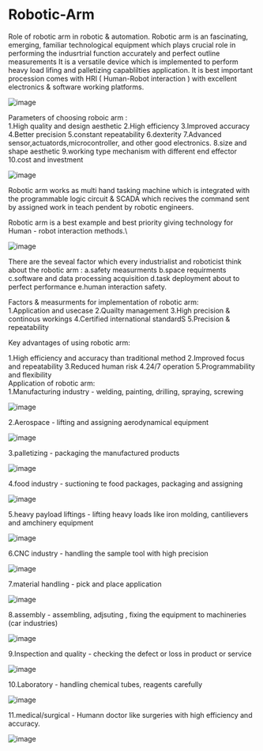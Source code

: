 # Robotic-Arm
Role of robotic arm in robotic & automation.
Robotic arm is an fascinating, emerging, familiar technological equipment which plays crucial role in performing the indusrtrial function accurately and perfect outline measurements
It is a versatile device which is implemented to perform heavy load lifing and palletizing capablilties application.
It is best important procession comes with HRI ( Human-Robot interaction ) with excellent electronics & software working platforms.


  ![image](https://github.com/user-attachments/assets/03f27497-e21c-401a-b3ec-b8695f1a4e7d)

Parameters of choosing roboic arm :                        
1.High quality and design aesthetic
2.High efficiency
3.Improved accuracy
4.Better precision
5.constant repeatability 
6.dexterity 
7.Advanced sensor,actuatords,microcontroller, and other good electronics.
8.size and shape aesthetic
9.working type mechanism with different end effector
10.cost and investment

![image](https://github.com/user-attachments/assets/3c03c91d-cccb-49d7-98e6-4699a96a64da)

                                                            
Robotic arm works as multi hand tasking machine which is integrated with the programmable logic circuit & SCADA which recives the command sent by assigned work in teach pendent by robotic engineers.


Robotic arm is a best example and best priority giving technology for Human - robot interaction methods.\

![image](https://github.com/user-attachments/assets/846b7016-28cc-45db-88bf-987b0b68ef44)


There are the seveal factor which every industrialist and roboticist think about the robotic arm : 
a.safety measurments
b.space requirments                                                       
c.software and data processing acquisition 
d.task deployment about to perfect performance
e.human interaction safety.    

Factors & measurments for implementation of robotic arm:  
                                                           1.Application and usecase
                                                           2.Quailty management 
                                                           3.High precision & continous workings 
                                                           4.Certified international standardS 
                                                           5.Precision & repeatability

Key advantages of using robotic arm: 

1.High efficiency and accuracy than traditional method
2.Improved focus and repeatability 
3.Reduced human risk
4.24/7 operation 
5.Programmability and flexibility                                    
Application of robotic arm:                                
 1.Manufacturing industry           - welding, painting, drilling, spraying, screwing   

![image](https://github.com/user-attachments/assets/46b9565d-cc68-411a-b627-d571079dfbb5) 
                                                           
 2.Aerospace                        - lifting and assigning aerodynamical equipment

![image](https://github.com/user-attachments/assets/68f9ceb4-b2c8-420a-b909-d7af073b938a)
                                                           
3.palletizing                      - packaging the manufactured products

 ![image](https://github.com/user-attachments/assets/6d677242-6cf9-41a8-adbf-260e00e4eefa)
                                                          
4.food industry                    - suctioning te food packages, packaging and assigning

![image](https://github.com/user-attachments/assets/9228dce3-9501-4678-bd99-398cd6c5a31c)
                                                           
5.heavy payload liftings           - lifting heavy loads like iron molding, cantilievers and amchinery equipment

![image](https://github.com/user-attachments/assets/3ac37cbf-cee6-4112-93dc-02bae65c9898)
                                                           
6.CNC industry                     - handling the sample tool with high precision

 ![image](https://github.com/user-attachments/assets/4c54fe94-b079-445e-b0a9-f8e0d8dd49c5)
                                                          
7.material handling                - pick and place application

![image](https://github.com/user-attachments/assets/128a1925-8dbe-40d4-a5b6-0cab32817ec7)
                                                           
8.assembly                         - assembling, adjsuting , fixing the equipment to machineries (car industries)

![image](https://github.com/user-attachments/assets/9ed24f91-9c15-4fcf-b058-48adf0b3e3a7)
                                                           
9.Inspection and quality          - checking the defect or loss in product or service

![image](https://github.com/user-attachments/assets/faa5ff13-fe15-41ee-a03d-d3a0e7a8a240)
                                                           
10.Laboratory                      - handling chemical tubes, reagents carefully 

 ![image](https://github.com/user-attachments/assets/33c01091-0889-44e8-92a5-e02fd8e8c5e4)
                                                          
11.medical/surgical                - Humann doctor like surgeries with high efficiency and accuracy.

 ![image](https://github.com/user-attachments/assets/a8e5a137-17a5-4e79-905e-bdb11aadc360)
                                                          

